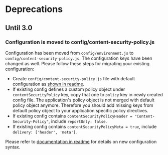 # Deprecations

## Until 3.0

### Configuration is moved to config/content-security-policy.js

Configuration has been moved from `config/environment.js` to `config/content-security-policy.js`.
The configuration keys have been changed as well. Please follow these steps for migrating your existing configuration:

- Create `config/content-security-policy.js` file with default configuration as [shown in readme](https://github.com/rwjblue/ember-cli-content-security-policy#configuration).
- If existing config defines a custom policy object under `contentSecurityPolicy` key, copy that one to `policy` key in newly created config file. The application's policy object is not merged with default policy object anymore. Therefore you should add missing keys from default policy object to your application specific policy directives.
- If existing config contains `contentSecurityPolicyHeader = "Content-Security-Policy"`, include `reportOnly: false`.
- If existing config contains `contentSecurityPolicyMeta = true`, include `delivery: ['header', 'meta']`.

Please refer to [documentation in readme](README.md) for details on new configuration syntax.
